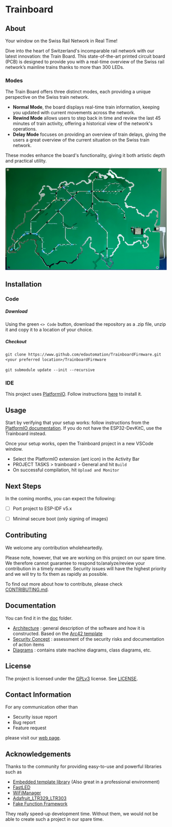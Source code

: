 # Trainboard

## About

Your window on the Swiss Rail Network in Real Time! 

Dive into the heart of Switzerland's incomparable rail network with our latest innovation: the Train Board. This state-of-the-art printed circuit board (PCB) is designed to provide you with a real-time overview of the Swiss rail network’s mainline trains thanks to more than 300 LEDs. 

### Modes

The Train Board offers three distinct modes, each providing a unique perspective on the Swiss train network. 

-   **Normal Mode**, the board displays real-time train information, keeping you updated with current movements across the network. 
-   **Rewind Mode** allows users to step back in time and review the last 45 minutes of train activity, offering a historical view of the network's operations. 
-   **Delay Mode** focuses on providing an overview of train delays, giving the users a great overview of the current situation on the Swiss train network. 

These modes enhance the board's functionality, giving it both artistic depth and practical utility.

![Live Train Board](doc/trainboard_pict.jpg)


## Installation

### Code

##### Download
Using the green `<> Code`  button, download the repository as a .zip file, unzip it and copy it to a location of your choice.

##### Checkout

    git clone https://www.github.com/edautomation/TrainboardFirmware.git <your preferred location>/TrainboardFirmware

    git submodule update --init --recursive


### IDE
This project uses [PlatformIO](https://platformio.org/). Follow instructions [here](https://platformio.org/install/ide?install=vscode) to install it.




## Usage

Start by verifying that your setup works: follow instructions from the [PlatformIO documentation](https://docs.platformio.org/en/latest/tutorials/espressif32/arduino_debugging_unit_testing.html#tutorial-espressif32-arduino-debugging-unit-testing). If you do not have the ESP32-DevKitC, use the Trainboard instead.

Once your setup works, open the Trainboard project in a new VSCode window.
- Select the PlatformIO extension (ant icon) in the Activity Bar
- PROJECT TASKS > trainboard > General and hit `Build`
- On successful compilation, hit `Upload and Monitor`

## Next Steps

In the coming months, you can expect the following:

- [ ] Port project to ESP-IDF v5.x
- [ ] Minimal secure boot (only signing of images)


## Contributing

We welcome any contribution wholeheartedly. 

Please note, however, that we are working on this project on our spare time. We therefore cannot guarantee to respond to/analyze/review your contribution in a timely manner. Security issues will have the highest priority and we will try to fix them as rapidly as possible.

To find out more about how to contribute, please check [CONTRIBUTING.md](CONTRIBUTING.md).


## Documentation

You can find it in the [doc](doc/) folder. 

- [Architecture](doc/ArchitectureAndDesign.pdf) : general description of the software and how it is constructed. Based on the [Arc42 template](https://arc42.org/overview)
- [Security Concept](doc/SecurityConcept.pdf) : assessment of the security risks and documentation of action items
- [Diagrams](doc/SoftwareArchitecture.drawio) : contains state machine diagrams, class diagrams, etc.

## License

The project is licensed under the [GPLv3](https://www.gnu.org/licenses/gpl-3.0.en.html) license. See [LICENSE](LICENSE).

## Contact Information

For any communication other than
- Security issue report
- Bug report
- Feature request

please visit our [web page](https://www.trainboard.ch).

## Acknowledgements

Thanks to the community for providing easy-to-use and powerful libraries such as
- [Embedded template library](https://github.com/ETLCPP/etl) (Also great in a professional environment)
- [FastLED](https://github.com/FastLED/FastLED)
- [WiFiManager](https://github.com/tzapu/WiFiManager)
- [Adafruit_LTR329_LTR303](https://github.com/adafruit/Adafruit_LTR329_LTR303)
- [Fake Function Framework](https://github.com/meekrosoft/fff)

They really speed-up development time. Without them, we would not be able to create such a project in our spare time.







